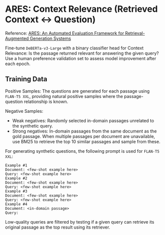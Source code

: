 # ARES: Context Relevance (Retrieved Context <-> Question)
Reference: [ARES: An Automated Evaluation Framework for Retrieval-Augmented Generation Systems](https://arxiv.org/abs/2311.09476)

Fine-tune `DeBERTa-v3-Large` with a binary classifier head for Context Relevance: Is the passage returned relevant for answering the given query? Use a human preference validation set to assess model improvement after each epoch.

## Training Data
Positive Samples: The questions are generated for each passage using `FLAN-T5 XXL`, providing natural positive samples where the passage-question relationship is known.

Negative Samples:
- Weak negatives: Randomly selected in-domain passages unrelated to the synthetic query.
- Strong negatives: In-domain passages from the same document as the gold passage. When multiple passages per document are unavailable, use BM25 to retrieve the top 10 similar passages and sample from these.

For generating synthetic questions, the following prompt is used for `FLAN-T5 XXL`:

```
Example #1
Document: <few-shot example here>
Query: <few-shot example here>
Example #2
Document: <few-shot example here>
Query: <few-shot example here>
Example #3
Document: <few-shot example here>
Query: <few-shot example here>
Example #4
Document: <in-domain passage>
Query:
```

Low-quality queries are filtered by testing if a given query can retrieve its original passage as the top result using its retriever.

